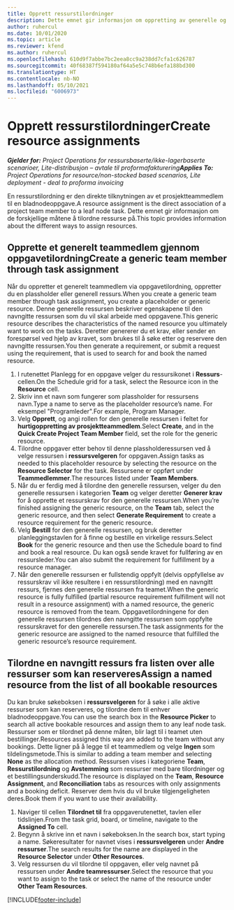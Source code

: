 ```yaml
---
title: Opprett ressurstilordninger
description: Dette emnet gir informasjon om oppretting av generelle og navngitte ressurstilordninger.
author: ruhercul
ms.date: 10/01/2020
ms.topic: article
ms.reviewer: kfend
ms.author: ruhercul
ms.openlocfilehash: 610d9f7abbe7bc2eea8cc9a238dd7cfa1c626787
ms.sourcegitcommit: 40f68387f594180af64a5e5c748b6efa188bd300
ms.translationtype: HT
ms.contentlocale: nb-NO
ms.lasthandoff: 05/10/2021
ms.locfileid: "6006973"
---
```

# <a name="create-resource-assignments"></a><span data-ttu-id="61a0f-103">Opprett ressurstilordninger</span><span class="sxs-lookup"><span data-stu-id="61a0f-103">Create resource assignments</span></span>

<span data-ttu-id="61a0f-104">_**Gjelder for:** Project Operations for ressursbaserte/ikke-lagerbaserte scenarioer, Lite-distribusjon – avtale til proformafakturering_</span><span class="sxs-lookup"><span data-stu-id="61a0f-104">_**Applies To:** Project Operations for resource/non-stocked based scenarios, Lite deployment - deal to proforma invoicing_</span></span>


<span data-ttu-id="61a0f-105">En ressurstilordning er den direkte tilknytningen av et prosjektteammedlem til en bladnodeoppgave.</span><span class="sxs-lookup"><span data-stu-id="61a0f-105">A resource assignment is the direct association of a project team member to a leaf node task.</span></span> <span data-ttu-id="61a0f-106">Dette emnet gir informasjon om de forskjellige måtene å tilordne ressurse på.</span><span class="sxs-lookup"><span data-stu-id="61a0f-106">This topic provides information about the different ways to assign resources.</span></span>

## <a name="create-a-generic-team-member-through-task-assignment"></a><span data-ttu-id="61a0f-107">Opprette et generelt teammedlem gjennom oppgavetilordning</span><span class="sxs-lookup"><span data-stu-id="61a0f-107">Create a generic team member through task assignment</span></span>


<span data-ttu-id="61a0f-108">Når du oppretter et generelt teammedlem via oppgavetilordning, oppretter du en plassholder eller generell ressurs.</span><span class="sxs-lookup"><span data-stu-id="61a0f-108">When you create a generic team member through task assignment, you create a placeholder or generic resource.</span></span> <span data-ttu-id="61a0f-109">Denne generelle ressursen beskriver egenskapene til den navngitte ressursen som du vil skal arbeide med oppgavene.</span><span class="sxs-lookup"><span data-stu-id="61a0f-109">This generic resource describes the characteristics of the named resource you ultimately want to work on the tasks.</span></span> <span data-ttu-id="61a0f-110">Deretter genererer du et krav, eller sender en forespørsel ved hjelp av kravet, som brukes til å søke etter og reservere den navngitte ressursen.</span><span class="sxs-lookup"><span data-stu-id="61a0f-110">You then generate a requirement, or submit a request using the requirement, that is used to search for and book the named resource.</span></span>

1. <span data-ttu-id="61a0f-111">I rutenettet Planlegg for en oppgave velger du ressursikonet i **Ressurs**-cellen.</span><span class="sxs-lookup"><span data-stu-id="61a0f-111">On the Schedule grid for a task, select the Resource icon in the **Resource** cell.</span></span>
2. <span data-ttu-id="61a0f-112">Skriv inn et navn som fungerer som plassholder for ressursens navn.</span><span class="sxs-lookup"><span data-stu-id="61a0f-112">Type a name to serve as the placeholder resource’s name.</span></span> <span data-ttu-id="61a0f-113">For eksempel "Programleder".</span><span class="sxs-lookup"><span data-stu-id="61a0f-113">For example, Program Manager.</span></span>
3. <span data-ttu-id="61a0f-114">Velg **Opprett**, og angi rollen for den generelle ressursen i feltet for **hurtigoppretting av prosjektteammedlem**.</span><span class="sxs-lookup"><span data-stu-id="61a0f-114">Select **Create**, and in the **Quick Create Project Team Member** field, set the role for the generic resource.</span></span>
4. <span data-ttu-id="61a0f-115">Tilordne oppgaver etter behov til denne plassholderessursen ved å velge ressursen i **ressursvelgeren** for oppgaven.</span><span class="sxs-lookup"><span data-stu-id="61a0f-115">Assign tasks as needed to this placeholder resource by selecting the resource on the **Resource Selector** for the task.</span></span> <span data-ttu-id="61a0f-116">Ressursene er oppført under **Teammedlemmer**.</span><span class="sxs-lookup"><span data-stu-id="61a0f-116">The resources listed under **Team Members**.</span></span>
5. <span data-ttu-id="61a0f-117">Når du er ferdig med å tilordne den generelle ressursen, velger du den generelle ressursen i kategorien **Team** og velger deretter **Generer krav** for å opprette et ressurskrav for den generelle ressursen.</span><span class="sxs-lookup"><span data-stu-id="61a0f-117">When you’re finished assigning the generic resource, on the **Team** tab, select the generic resource, and then select **Generate Requirement** to create a resource requirement for the generic resource.</span></span>
6. <span data-ttu-id="61a0f-118">Velg **Bestill** for den generelle ressursen, og bruk deretter planleggingstavlen for å finne og bestille en virkelige ressurs.</span><span class="sxs-lookup"><span data-stu-id="61a0f-118">Select **Book** for the generic resource and then use the Schedule board to find and book a real resource.</span></span> <span data-ttu-id="61a0f-119">Du kan også sende kravet for fullføring av en ressursleder.</span><span class="sxs-lookup"><span data-stu-id="61a0f-119">You can also submit the requirement for fulfillment by a resource manager.</span></span>
7. <span data-ttu-id="61a0f-120">Når den generelle ressursen er fullstendig oppfylt (delvis oppfyllelse av ressurskrav vil ikke resultere i en ressurstilordning) med en navngitt ressurs, fjernes den generelle ressursen fra teamet.</span><span class="sxs-lookup"><span data-stu-id="61a0f-120">When the generic resource is fully fulfilled (partial resource requirement fulfillment will not result in a resource assignment) with a named resource, the generic resource is removed from the team.</span></span> <span data-ttu-id="61a0f-121">Oppgavetilordningene for den generelle ressursen tilordnes den navngitte ressursen som oppfylte ressurskravet for den generelle ressursen.</span><span class="sxs-lookup"><span data-stu-id="61a0f-121">The task assignments for the generic resource are assigned to the named resource that fulfilled the generic resource’s resource requirement.</span></span>

## <a name="assign-a-named-resource-from-the-list-of-all-bookable-resources"></a><span data-ttu-id="61a0f-122">Tilordne en navngitt ressurs fra listen over alle ressurser som kan reserveres</span><span class="sxs-lookup"><span data-stu-id="61a0f-122">Assign a named resource from the list of all bookable resources</span></span>

<span data-ttu-id="61a0f-123">Du kan bruke søkeboksen i **ressursvelgeren** for å søke i alle aktive ressurser som kan reserveres, og tilordne dem til enhver bladnodeoppgave.</span><span class="sxs-lookup"><span data-stu-id="61a0f-123">You can use the search box in the **Resource Picker** to search all active bookable resources and assign them to any leaf node task.</span></span> <span data-ttu-id="61a0f-124">Ressurser som er tilordnet på denne måten, blir lagt til i teamet uten bestillinger.</span><span class="sxs-lookup"><span data-stu-id="61a0f-124">Resources assigned this way are added to the team without any bookings.</span></span> <span data-ttu-id="61a0f-125">Dette ligner på å legge til et teammedlem og velge **Ingen** som tildelingsmetode.</span><span class="sxs-lookup"><span data-stu-id="61a0f-125">This is similar to adding a team member and selecting **None** as the allocation method.</span></span> <span data-ttu-id="61a0f-126">Ressursen vises i kategoriene **Team**, **Ressurstilordning** og **Avstemming** som ressurser med bare tilordninger og et bestillingsunderskudd.</span><span class="sxs-lookup"><span data-stu-id="61a0f-126">The resource is displayed on the **Team**, **Resource Assignment**, and **Reconciliation** tabs as resources with only assignments and a booking deficit.</span></span> <span data-ttu-id="61a0f-127">Reserver dem hvis du vil bruke tilgjengeligheten deres.</span><span class="sxs-lookup"><span data-stu-id="61a0f-127">Book them if you want to use their availability.</span></span>

1. <span data-ttu-id="61a0f-128">Naviger til cellen **Tilordnet til** fra oppgaverutenettet, tavlen eller tidslinjen.</span><span class="sxs-lookup"><span data-stu-id="61a0f-128">From the task grid, board, or timeline, navigate to the **Assigned To** cell.</span></span>
2. <span data-ttu-id="61a0f-129">Begynn å skrive inn et navn i søkeboksen.</span><span class="sxs-lookup"><span data-stu-id="61a0f-129">In the search box, start typing a name.</span></span> <span data-ttu-id="61a0f-130">Søkeresultater for navnet vises i **ressursvelgeren** under **Andre ressurser**.</span><span class="sxs-lookup"><span data-stu-id="61a0f-130">The search results for the name are displayed in the **Resource Selector** under **Other Resources**.</span></span>
3. <span data-ttu-id="61a0f-131">Velg ressursen du vil tilordne til oppgaven, eller velg navnet på ressursen under **Andre teamressurser**.</span><span class="sxs-lookup"><span data-stu-id="61a0f-131">Select the resource that you want to assign to the task or select the name of the resource under **Other Team Resources**.</span></span>


[!INCLUDE[footer-include](../includes/footer-banner.md)]